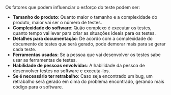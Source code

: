 Os fatores que podem influenciar o esforço do teste podem ser:

* **Tamanho do produto**: Quanto maior o tamanho e a complexidade do produto, maior vai ser o número de testes.
* **Complexidade do software**: Quão complexo é executar os testes, quanto tempo vai levar para criar as situações ideais para os testes.
* **Detalhes para documentação**: De acordo com a complexidade do documento de testes que será gerado, pode demorar mais para se gerar cada teste.
* **Ferramentas usadas**: Se a pessoa que vai desenvolver os testes sabe usar as ferramentas de testes.
* **Habilidade de pessoas envolvidas**: A habilidade da pessoa de desenvolver testes no software e executa-los.
* **Se é necessário ter retrabalho**: Caso seja encontrado um bug, um retrabalho será gerado em cima do problema encontrado, gerando mais código para o software.